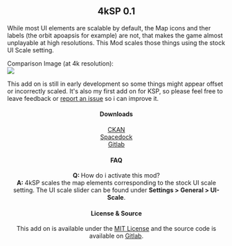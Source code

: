 <center><h2>4kSP 0.1</h2></center>

While most UI elements are scalable by default, the Map icons and ther labels (the orbit apoapsis for example) are not, that makes the game almost unplayable at high resolutions. This Mod scales those things using the stock UI Scale setting.  

Comparison Image (at 4k resolution):  
![](https://i.imgur.com/rf7YPdg.jpg)  

This add on is still in early development so some things might appear offset or incorrectly scaled. It's also my first add on for KSP, so please feel free to leave feedback or <a href="https://git.srv.hoerberg.de/tom300z/4ksp/issues">report an issue</a> so i can improve it.
<center>
<h4>Downloads</h4>
<a href="https://github.com/KSP-CKAN/CKAN/releases" target="_blank">CKAN</a><br/>
<a href="https://spacedock.info/mod/2228/4kSP%20-%20Scaled%20map%20icons%20and%20text" target="_blank">Spacedock</a><br/>
<a href="" target="_blank">Gitlab</a>
<h4>FAQ</h4>
<strong>Q: </strong>How do i activate this mod?<br/>
<strong>A: </strong>4kSP scales the map elements corresponding to the stock UI scale setting. The UI scale slider can be found under <strong>Settings > General > UI-Scale</strong>.
<h4>License & Source</h4>
This add on is available under the <a href="https://git.srv.hoerberg.de/tom300z/4ksp/blob/master/LICENSE">MIT License</a> and the source code is available on <a href="https://git.srv.hoerberg.de/tom300z/4ksp">Gitlab</a>.
</center>